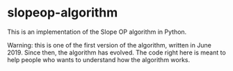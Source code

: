 # slopeop-algorithm

This is an implementation of the Slope OP algorithm in Python.

Warning: this is one of the first version of the algorithm, written in June 2019. Since then, the algorithm has evolved. The code right here is meant to help people who wants to understand how the algorithm works.
